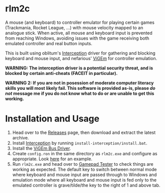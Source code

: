 # rlm2c

A mouse (and keyboard) to controller emulator for playing certain games (Trackmania, Rocket League, ...) with mouse velocity mapped to an analogue stick. When active, all mouse and keyboard input is prevented from reaching Windows, avoiding issues with the game receiving both emulated controller and real button inputs.

This is built using oblitum's [Interception](http://www.oblita.com/interception) driver for gathering and blocking keyboard and mouse input, and nefarious' [ViGEm](https://vigem.org/) for controller emulation.

**WARNING: The interception driver is a potential security threat, and is blocked by certain anti-cheats (FACEIT in particular).**

**WARNING 2: If you are not in posession of moderate computer literacy skills you will most likely fail. This software is provided as-is, please _do not_ message me if you do not know what to do or are unable to get this working.**

# Installation and Usage

1. Head over to the [Releases](https://github.com/bozbez/rlm2c/releases) page, then download and extract the latest archive.
2. Install [Interception](http://www.oblita.com/interception) by running `install-interception/install.bat`.
3. Install the [ViGEm Bus Driver](https://github.com/ViGEm/ViGEmBus/releases).
4. Create `config.ron` in the same directory as `rlm2c.exe` and configure as appropriate. Look [here](https://gist.github.com/bozbez/8addc765eae866ee24ae43078a1d3390) for an example.
5. Run `rlm2c.exe` and head over to [Gamepad Tester](https://gamepad-tester.com/) to check things are working as expected. The default key to switch between normal mode where keyboard and mouse input are passed through to Windows and emulation mode where all keyboard and mouse input is fed only to the emulated controller is grave/tilde/the key to the right of 1 and above tab.
